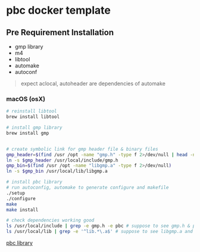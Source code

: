 # pbc docker template

## Pre Requirement Installation

- gmp library
- m4
- libtool
- automake
- autoconf

> expect aclocal, autoheader are dependencies of automake

### macOS (osX)
```bash
# reinstall libtool
brew install libtool

# install gmp library
brew install gmp


# create symbolic link for gmp header file & binary files
gmp_header=$(find /usr /opt -name "gmp.h" -type f 2>/dev/null | head -n 1)
ln -s $gmp_header /usr/local/include/gmp.h
gmp_bin=$(find /usr /opt -name "libgmp.a" -type f 2>/dev/null)
ln -s $gmp_bin /usr/local/lib/libgmp.a

# install pbc library
# run autoconfig, automake to generate configure and makefile
./setup
./configure
make
make install

# check dependencies working good
ls /usr/local/include | grep -e gmp.h -e pbc # suppose to see gmp.h & pbc both
ls /usr/local/lib | grep -e '^lib.*\.a$' # suppose to see libgmp.a and libpbc.a
```



[pbc library](https://crypto.stanford.edu/pbc/manual/)